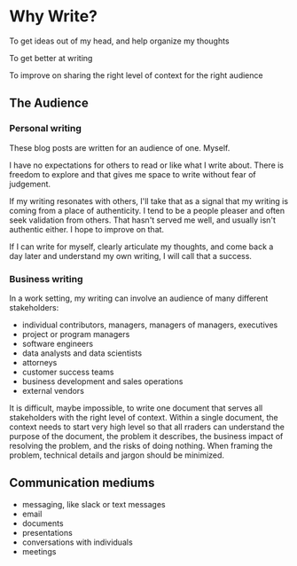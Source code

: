 # Why Write?

To get ideas out of my head, and help organize my thoughts

To get better at writing

To improve on sharing the right level of context for the right audience

## The Audience

### Personal writing
These blog posts are written for an audience of one.  Myself.  

I have no expectations for others to read or like what I write about.  There is freedom to explore and that gives me space to write without fear of judgement.

If my writing resonates with others, I'll take that as a signal that my writing is coming from a place of authenticity.  I tend to be a people pleaser and often seek validation from others.  That hasn't served me well, and usually isn't authentic either.  I hope to improve on that.

If I can write for myself, clearly articulate my thoughts, and come back a day later and understand my own writing, I will call that a success.

### Business writing
In a work setting, my writing can involve an audience of many different stakeholders:
- individual contributors, managers, managers of managers, executives
- project or program managers
- software engineers
- data analysts and data scientists
- attorneys
- customer success teams
- business development and sales operations 
- external vendors

It is difficult, maybe impossible, to write one document that serves all stakeholders with the right level of context.
Within a single document, the context needs to start very high level so that all rraders can understand the purpose of the document, the problem it describes, the business impact of resolving the problem, and the risks of doing nothing.  When framing the problem, technical details and jargon should be minimized.

## Communication mediums
- messaging, like slack or text messages
- email
- documents
- presentations
- conversations with individuals
- meetings
